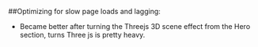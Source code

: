 ##Optimizing for slow page loads and lagging:
- Became better after turning the Threejs 3D scene effect from the Hero section, turns Three js is pretty heavy.



